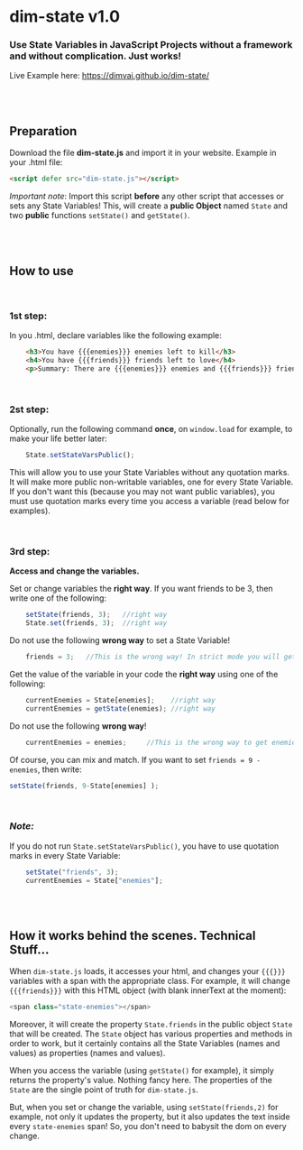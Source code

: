 # dim-state  v1.0
 ### Use State Variables in JavaScript Projects without a framework and without complication. Just works!
 Live Example here: https://dimvai.github.io/dim-state/

<br/><br/>

## **Preparation**
Download the file **dim-state.js** and import it in your website. Example in your .html file:
```html
<script defer src="dim-state.js"></script>
```
_Important note_: Import this script **before** any other script that accesses or sets any State Variables!
This, will create a **public Object** named `State` and two **public** functions `setState()` and `getState()`. 


<br/><br/>

## **How to use**

<br/>

### **1st step:**
In you .html, declare variables like the following example:
```html
    <h3>You have {{{enemies}}} enemies left to kill</h3>
    <h4>You have {{{friends}}} friends left to love</h4>
    <p>Summary: There are {{{enemies}}} enemies and {{{friends}}} friends!</p>
```

<br/>

### **2st step:**
Optionally, run the following command **once**, on ```window.load``` for example, to make your life better later:
```Javascript
    State.setStateVarsPublic();
```
This will allow you to use your State Variables without any quotation marks.
It will make more public non-writable variables, one for every State Variable.
If you don't want this (because you may not want public variables), you must use quotation marks every time you access a variable (read below for examples).

<br/>

### **3rd step:**
**Access and change the variables.**

Set or change variables the **right way**. If you want friends to be 3, then write one of the following:
```JavaScript
    setState(friends, 3);   //right way
    State.set(friends, 3);  //right way
```
Do not use the following **wrong way** to set a State Variable!
```JavaScript
    friends = 3;   //This is the wrong way! In strict mode you will get an error. 
```

Get the value of the variable in your code the **right way** using one of the following:
```JavaScript
    currentEnemies = State[enemies];    //right way
    currentEnemies = getState(enemies); //right way
```
Do not use the following **wrong way**!
```JavaScript
    currentEnemies = enemies;     //This is the wrong way to get enemies!
```

Of course, you can mix and match. If you want to set `friends = 9 - enemies`, then write:
```JavaScript
setState(friends, 9-State[enemies] );  
```

<br/>

### _Note:_
If you do not run `State.setStateVarsPublic()`, you have to use quotation marks in every State Variable:
```JavaScript
    setState("friends", 3);
    currentEnemies = State["enemies"];
```

<br/><br/>

## How it works behind the scenes. Technical Stuff...
When `dim-state.js` loads, it accesses your html, and changes your `{{{}}}` variables with a span with the appropriate class. For example, it will change `{{{friends}}}` with this HTML object (with blank innerText at the moment):
```JavaScript
<span class="state-enemies"></span>
```
Moreover, it will create the property `State.friends` in the public object `State` that will be created. The `State` object has various properties and methods in order to work, but it certainly contains all the State Variables (names and values) as properties (names and values). 

When you access the variable (using `getState()` for example), it simply returns the property's value. Nothing fancy here.
The properties of the `State` are the single point of truth for `dim-state.js`.

But, when you set or change the variable, using `setState(friends,2)` for example, not only it updates the property, but it also updates the text inside every `state-enemies` span! So, you don't need to babysit the dom on every change. 
